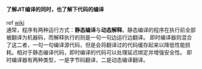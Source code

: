 #### 了解JIT编译的同时，也了解下代码的编译

ref [wiki](https://zh.wikipedia.org/wiki/%E5%8D%B3%E6%99%82%E7%B7%A8%E8%AD%AF)<br>
通常，程序有两种运行方式：**静态编译**与**动态解释**。静态编译的程序在执行前全部被翻译为机器码，而解释执行的则是一句一句边运行边翻译。
即时编译器则混合了这二者，一句一句编译源代码，但是会将翻译过的代码缓存起来以降低性能损耗。相对于静态编译代码，即时编译的代码可以处理延迟绑定并增强安全性。
即时编译器有两种类型，一是字节码翻译，二是动态编译翻译。
